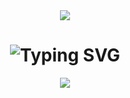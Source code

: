 <div align="center">
<img src="https://capsule-render.vercel.app/api?type=waving&height=180&color=0:ffc400,100:e62525&textBg=false&fontColor=ffffff&stroke=000000" /> </img>
<h1 href="https://git.io/typing-svg"><img src="https://readme-typing-svg.demolab.com?font=Fira+Code&size=30&pause=1000&color=F7DD09&center=true&vCenter=true&width=435&lines=Welcome+to+my+github+%F0%9F%9A%80;Bem+vindo+ao+meu+Github+%F0%9F%9A%80" alt="Typing SVG" /></h1>
<div align="center">

<picture>
  <source 
    srcset="https://github-readme-stats.vercel.app/api?username=Luciano-Jr&show_icons=true&theme=maroongold"
    media="(prefers-color-scheme: dark)"
  />
  <img src="https://github-readme-stats.vercel.app/api?username=anuraghazra&show_icons=true" />
</picture>
</div>
  <!--
**Luciano-Jr/Luciano-Jr** is a ✨ _special_ ✨ repository because its `README.md` (this file) appears on your GitHub profile.

Here are some ideas to get you started:

- 🔭 I’m currently working on ...
- 🌱 I’m currently learning ...
- 👯 I’m looking to collaborate on ...
- 🤔 I’m looking for help with ...
- 💬 Ask me about ...
- 📫 How to reach me: ...
- 😄 Pronouns: ...
- ⚡ Fun fact: ...
-->
